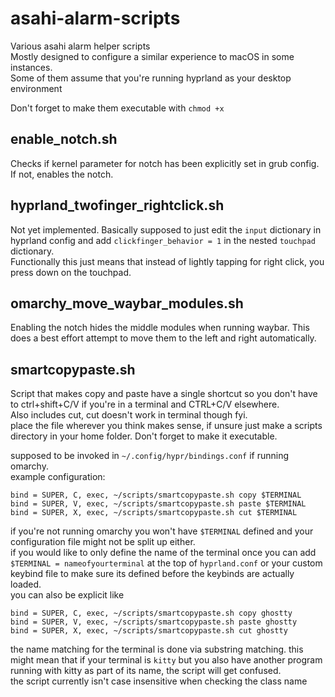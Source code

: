 # asahi-alarm-scripts
Various asahi alarm helper scripts</br>
Mostly designed to configure a similar experience to macOS in some instances.</br>
Some of them assume that you're running hyprland as your desktop environment

Don't forget to make them executable with `chmod +x`

## enable_notch.sh

Checks if kernel parameter for notch has been explicitly set in grub config. If not, enables the notch.

## hyprland_twofinger_rightclick.sh

Not yet implemented. Basically supposed to just edit the `input` dictionary in hyprland config and add `clickfinger_behavior = 1` in the nested `touchpad` dictionary.</br>
Functionally this just means that instead of lightly tapping for right click, you press down on the touchpad.

## omarchy_move_waybar_modules.sh

Enabling the notch hides the middle modules when running waybar. This does a best effort attempt to move them to the left and right automatically.

## smartcopypaste.sh

Script that makes copy and paste have a single shortcut so you don't have to ctrl+shift+C/V if you're in a terminal and CTRL+C/V elsewhere.</br>
Also includes cut, cut doesn't work in terminal though fyi.</br>
place the file wherever you think makes sense, if unsure just make a scripts directory in your home folder. Don't forget to make it executable.

supposed to be invoked in `~/.config/hypr/bindings.conf` if running omarchy.</br>
example configuration:

```
bind = SUPER, C, exec, ~/scripts/smartcopypaste.sh copy $TERMINAL
bind = SUPER, V, exec, ~/scripts/smartcopypaste.sh paste $TERMINAL
bind = SUPER, X, exec, ~/scripts/smartcopypaste.sh cut $TERMINAL
```

if you're not running omarchy you won't have `$TERMINAL` defined and your configuration file might not be split up either.</br>
if you would like to only define the name of the terminal once you can add `$TERMINAL = nameofyourterminal` at the top of `hyprland.conf` or your custom keybind file to make sure its defined before the keybinds are actually loaded.</br>
you can also be explicit like

```
bind = SUPER, C, exec, ~/scripts/smartcopypaste.sh copy ghostty
bind = SUPER, V, exec, ~/scripts/smartcopypaste.sh paste ghostty
bind = SUPER, X, exec, ~/scripts/smartcopypaste.sh cut ghostty
```

the name matching for the terminal is done via substring matching. this might mean that if your terminal is `kitty` but you also have another program running with kitty as part of its name, the script will get confused.</br>
the script currently isn't case insensitive when checking the class name
